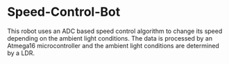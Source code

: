 # Speed-Control-Bot
This robot uses an ADC based speed control algorithm to change its speed depending on the ambient light conditions. The data is processed by an Atmega16 microcontroller and the ambient light conditions are determined by a LDR.
